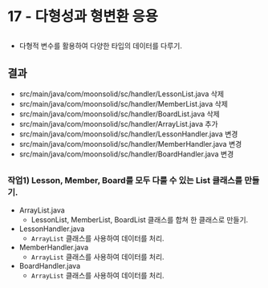 # 17 - 다형성과 형변환 응용

## 

- 다형적 변수를 활용하여 다양한 타입의 데이터를 다루기.

  

## 결과

- src/main/java/com/moonsolid/sc/handler/LessonList.java 삭제
- src/main/java/com/moonsolid/sc/handler/MemberList.java 삭제
- src/main/java/com/moonsolid/sc/handler/BoardList.java 삭제
- src/main/java/com/moonsolid/sc/handler/ArrayList.java 추가
- src/main/java/com/moonsolid/sc/handler/LessonHandler.java 변경
- src/main/java/com/moonsolid/sc/handler/MemberHandler.java 변경
- src/main/java/com/moonsolid/sc/handler/BoardHandler.java 변경

## 

### 작업1) Lesson, Member, Board를 모두 다룰 수 있는 List 클래스를 만들기.

- ArrayList.java
    - LessonList, MemberList, BoardList 클래스를 합쳐 한 클래스로 만들기.
- LessonHandler.java
    - `ArrayList` 클래스를 사용하여 데이터를 처리.
- MemberHandler.java
    - `ArrayList` 클래스를 사용하여 데이터를 처리.
- BoardHandler.java
    - `ArrayList` 클래스를 사용하여 데이터를 처리.

